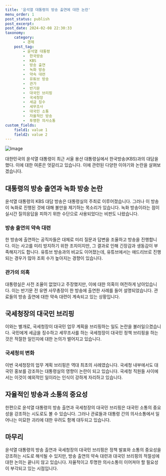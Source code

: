 ```yaml
---
title: '윤석열 대통령의 방송 출연에 대한 논란'
menu_order: 1
post_status: publish
post_excerpt: 
post_date: 2024-02-08 22:30:33
taxonomy:
    category:
        - 경제
    post_tag:
        - 윤석열 대통령
        -  한국방송
        -  KBS
        -  방송 출연
        -  녹화 방송
        -  약속 대련
        -  유튜브 방송
        -  관가
        -  반기문
        -  대국민 브리핑
        -  국세청장
        -  세금 징수
        -  세무조사
        -  대국민 소통
        -  자율적인 방송
        -  투명한 의사소통
custom_fields:
    field1: value 1
    field2: value 2
---
```


![Image](https://imgnews.pstatic.net/image/028/2024/02/08/0002676412_001_20240208204101073.jpg?type=w647)

대한민국의 윤석열 대통령이 최근 서울 용산 대통령실에서 한국방송(KBS)과의 대담을 했다. 이에 대한 여론은 엇갈리고 있습니다. 이에 관련된 다양한 이야기와 논란을 살펴보겠습니다.
## 대통령의 방송 출연과 녹화 방송 논란
윤석열 대통령의 KBS 대담 방송은 대통령실의 주최로 이루어졌습니다. 그러나 이 방송이 녹화로 진행된 것에 대해 불만을 제기하는 목소리가 있습니다. 녹화 방송이라는 점이 실시간 질의응답을 피하기 위한 수단으로 사용되었다는 비판도 나왔습니다.
### 방송 출연의 약속 대련
한 방송에 출연하는 공직자들은 대체로 미리 질문과 답변을 조율하고 방송을 진행합니다. 이는 사고를 미리 방지하기 위한 조치이지만, 그 결과로 인해 긴장감과 생동감이 부족해지기도 합니다. 유튜브 방송과의 비교도 이어졌는데, 유튜브에서는 애드리브로 진행되는 경우가 많아 조회 수가 높아지는 경향이 있습니다.
### 관가의 의혹
대통령실은 사전 조율이 없었다고 주장했지만, 이에 대한 의혹이 여전하게 남아있습니다. 이는 반기문 전 유엔 사무총장이 한 방송에 출연한 사례를 들어 설명되었습니다. 관료들의 방송 출연에 대한 약속 대련이 계속되고 있는 상황입니다.
## 국세청장의 대국민 브리핑
이와는 별개로, 국세청장이 대국민 업무 계획을 브리핑하는 일도 논란을 불러일으켰습니다. 국민에게 세금을 징수하고 세무조사를 하는 국세청장이 대국민 정책 브리핑을 하는 것은 적절한 일인지에 대한 논의가 벌어지고 있습니다.
### 국세청의 변화
이번 국세청장의 업무 계획 브리핑은 역대 최초의 사례였습니다. 국세청 내부에서도 대국민 홍보를 강조하는 대통령실의 영향이 논란이 되고 있습니다. 국세청 직원들 사이에서는 이것이 예외적인 일이라는 인식이 강하게 자리하고 있습니다.
## 자율적인 방송과 소통의 중요성
한편으로 윤석열 대통령의 방송 출연과 국세청장의 대국민 브리핑은 대국민 소통의 중요성을 강조하는 시도로도 볼 수 있습니다. 그러나 관료들과 대통령 간의 의사소통에서 일어나는 미묘한 괴리에 대한 우려도 함께 대두되고 있습니다.
## 마무리
윤석열 대통령의 방송 출연과 국세청장의 대국민 브리핑은 정책 발표와 소통의 중요성을 강조하는 시도로 해석될 수 있지만, 방송 출연의 약속 대련과 대국민 브리핑의 적절성에 대한 논의는 끝나지 않고 있습니다. 자율적이고 투명한 의사소통이 이어져야 할 필요성이 부각되고 있는 시점입니다.

